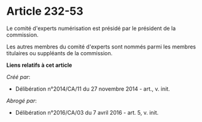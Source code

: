 # Article 232-53

Le comité d'experts numérisation est présidé par le président de la commission. 

Les autres membres du comité d'experts sont nommés parmi les membres titulaires ou suppléants de la commission.

**Liens relatifs à cet article**

_Créé par_:

  - Délibération n°2014/CA/11 du 27 novembre 2014 - art., v. init.

_Abrogé par_:

  - Délibération n°2016/CA/03 du 7 avril 2016 - art. 5, v. init.
